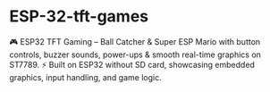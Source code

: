 # ESP-32-tft-games
🎮 ESP32 TFT Gaming – Ball Catcher &amp; Super ESP Mario with button controls, buzzer sounds, power-ups &amp; smooth real-time graphics on ST7789.   ⚡ Built on ESP32 without SD card, showcasing embedded graphics, input handling, and game logic.  
